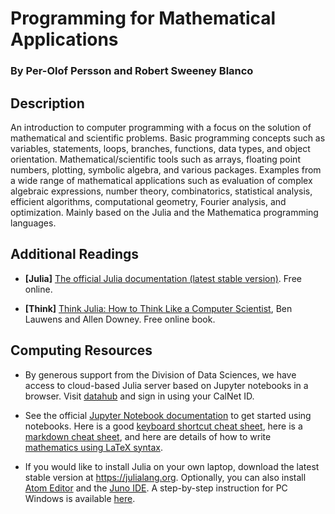 # Programming for Mathematical Applications

### By Per-Olof Persson and Robert Sweeney Blanco

## Description 

An introduction to computer programming with a focus on the solution of mathematical and scientific problems. Basic programming concepts such as variables, statements, loops, branches, functions, data types, and object orientation. Mathematical/scientific tools such as arrays, floating point numbers, plotting, symbolic algebra, and various packages. Examples from a wide range of mathematical applications such as evaluation of complex algebraic expressions, number theory, combinatorics, statistical analysis, efficient algorithms, computational geometry, Fourier analysis, and optimization. Mainly based on the Julia and the Mathematica programming languages.

## Additional Readings 

* **[Julia]** [The official Julia documentation (latest stable version)](https://docs.julialang.org/en/v1). Free online.

* **[Think]** [Think Julia: How to Think Like a Computer Scientist](https://benlauwens.github.io/ThinkJulia.jl/latest/book.html), Ben Lauwens and Allen Downey. Free online book.

## Computing Resources

* By generous support from the Division of Data Sciences, we have access to cloud-based Julia server based on Jupyter notebooks in a browser. Visit [datahub](https://julia.datahub.berkeley.edu) and sign in using your CalNet ID.

* See the official [Jupyter Notebook documentation](https://jupyter-notebook.readthedocs.io/en/stable/notebook.html#) to get started using notebooks. Here is a good [keyboard shortcut cheat sheet](https://www.cheatography.com/weidadeyue/cheat-sheets/jupyter-notebook/pdf_bw/), here is a [markdown cheat sheet](https://github.com/adam-p/markdown-here/wiki/Markdown-Here-Cheatsheet), and here are details of how to write [mathematics using LaTeX syntax](https://en.wikibooks.org/wiki/LaTeX/Mathematics).

* If you would like to install Julia on your own laptop, download the latest stable version at https://julialang.org. Optionally, you can also install [Atom Editor](https://atom.io/) and the [Juno IDE](https://junolab.org/). A step-by-step instruction for PC Windows is available [here](http://highorder.berkeley.edu/Julia_Installation_Instructions/julia_install_windows.html).



